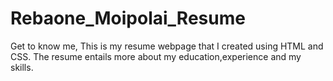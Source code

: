 # Rebaone_Moipolai_Resume
Get to know me, This is my resume webpage that I created using HTML and CSS. The resume entails more about my education,experience and my skills.
